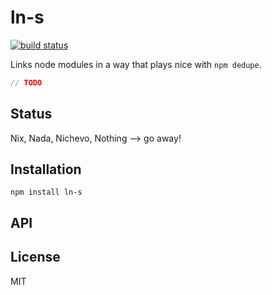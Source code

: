 # ln-s
[![build status](https://secure.travis-ci.org/thlorenz/ln-s.png)](http://travis-ci.org/thlorenz/ln-s)

Links node modules in a way that plays nice with `npm dedupe`.

```js
// TODO
```

## Status

Nix, Nada, Nichevo, Nothing --> go away!
## Installation

    npm install ln-s

## API


## License

MIT
